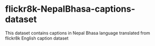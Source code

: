 # flickr8k-NepalBhasa-captions-dataset
This dataset contains captions in Nepal Bhasa language translated from flickr8k English caption dataset
